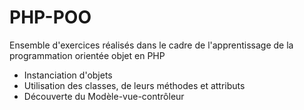 # PHP-POO
Ensemble d'exercices réalisés dans le cadre de l'apprentissage de la programmation orientée objet en PHP

- Instanciation d'objets 
- Utilisation des classes, de leurs méthodes et attributs
- Découverte du Modèle-vue-contrôleur
